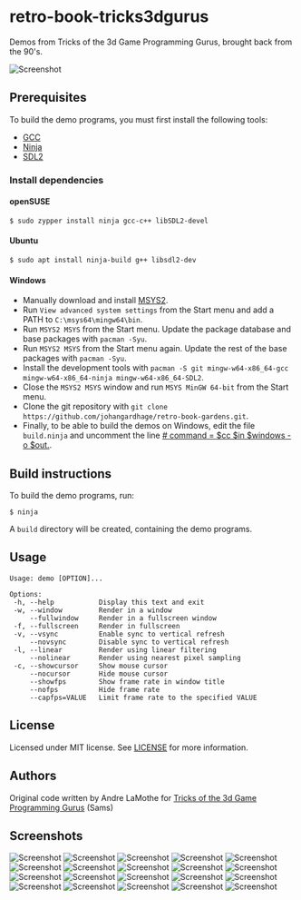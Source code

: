 # retro-book-tricks3dgurus

Demos from Tricks of the 3d Game Programming Gurus, brought back from the 90's.

![Screenshot](/screenshots/demo10_2.png "demo10_2")

## Prerequisites

To build the demo programs, you must first install the following tools:

- [GCC](https://gcc.gnu.org/)
- [Ninja](https://ninja-build.org/)
- [SDL2](https://www.libsdl.org/)

### Install dependencies

#### openSUSE

`$ sudo zypper install ninja gcc-c++ libSDL2-devel`

#### Ubuntu

`$ sudo apt install ninja-build g++ libsdl2-dev`

#### Windows

* Manually download and install [MSYS2](https://www.msys2.org/).
* Run `View advanced system settings` from the Start menu and add a PATH to `C:\msys64\mingw64\bin`.
* Run `MSYS2 MSYS` from the Start menu. Update the package database and base packages with `pacman -Syu`.
* Run `MSYS2 MSYS` from the Start menu again. Update the rest of the base packages with `pacman -Syu`.
* Install the development tools with `pacman -S git mingw-w64-x86_64-gcc mingw-w64-x86_64-ninja mingw-w64-x86_64-SDL2`.
* Close the `MSYS2 MSYS` window and run `MSYS MinGW 64-bit` from the Start menu.
* Clone the git repository with `git clone https://github.com/johangardhage/retro-book-gardens.git`.
* Finally, to be able to build the demos on Windows, edit the file `build.ninja` and uncomment the line [#  command = $cc $in $windows -o $out.](build.ninja#L10).

## Build instructions

To build the demo programs, run:

`$ ninja`

A `build` directory will be created, containing the demo programs.

## Usage

```
Usage: demo [OPTION]...

Options:
 -h, --help           Display this text and exit
 -w, --window         Render in a window
     --fullwindow     Render in a fullscreen window
 -f, --fullscreen     Render in fullscreen
 -v, --vsync          Enable sync to vertical refresh
     --novsync        Disable sync to vertical refresh
 -l, --linear         Render using linear filtering
     --nolinear       Render using nearest pixel sampling
 -c, --showcursor     Show mouse cursor
     --nocursor       Hide mouse cursor
     --showfps        Show frame rate in window title
     --nofps          Hide frame rate
     --capfps=VALUE   Limit frame rate to the specified VALUE
```

## License

Licensed under MIT license. See [LICENSE](LICENSE) for more information.

## Authors

Original code written by Andre LaMothe for [Tricks of the 3d Game Programming Gurus](https://www.amazon.com/Tricks-Programming-Gurus-Advanced-Graphics-Rasterization/dp/0672318350/) (Sams)

## Screenshots

![Screenshot](/screenshots/demo8_6.png "demo8_6")
![Screenshot](/screenshots/demo9_2.png "demo9_2")
![Screenshot](/screenshots/demo9_3.png "demo9_3")
![Screenshot](/screenshots/demo9_4.png "demo9_4")
![Screenshot](/screenshots/demo10_2.png "demo10_2")
![Screenshot](/screenshots/demo11_2.png "demo11_2")
![Screenshot](/screenshots/demo12_4.png "demo12_4")
![Screenshot](/screenshots/demo12_2.png "demo12_2")
![Screenshot](/screenshots/demo12_3.png "demo12_3")
![Screenshot](/screenshots/demo12_5.png "demo12_5")
![Screenshot](/screenshots/demo12_6.png "demo12_6")
![Screenshot](/screenshots/demo12_7.png "demo12_7")
![Screenshot](/screenshots/demo12_12.png "demo12_12")
![Screenshot](/screenshots/demo14_1.png "demo14_1")
![Screenshot](/screenshots/demo14_2.png "demo14_2")
![Screenshot](/screenshots/demo14_4.png "demo14_4")
![Screenshot](/screenshots/demo14_5.png "demo14_5")
![Screenshot](/screenshots/demo14_6.png "demo14_6")
![Screenshot](/screenshots/demo15_1.png "demo15_1")
![Screenshot](/screenshots/demo13_1.png "demo13_1")
